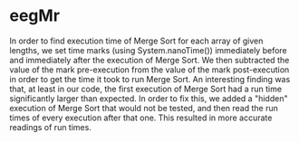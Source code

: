 # eegMr

In order to find execution time of Merge Sort for each array of given lengths, we set time marks (using System.nanoTime()) immediately before and immediately after the
execution of Merge Sort. We then subtracted the value of the mark pre-execution from the value of the mark post-execution in order to get the time it took to run Merge
Sort. An interesting finding was that, at least in our code, the first execution of Merge Sort had a run time significantly larger than expected. In order to fix this,
we added a "hidden" execution of Merge Sort that would not be tested, and then read the run times of every execution after that one. This resulted in more accurate 
readings of run times.